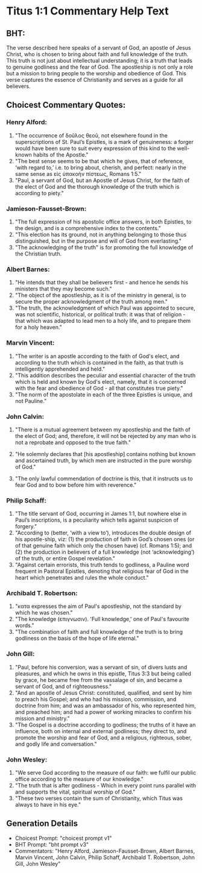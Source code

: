 # Titus 1:1 Commentary Help Text

## BHT:
The verse described here speaks of a servant of God, an apostle of Jesus Christ, who is chosen to bring about faith and full knowledge of the truth. This truth is not just about intellectual understanding; it is a truth that leads to genuine godliness and the fear of God. The apostleship is not only a role but a mission to bring people to the worship and obedience of God. This verse captures the essence of Christianity and serves as a guide for all believers.

## Choicest Commentary Quotes:
### Henry Alford:
1. "The occurrence of δοῦλος θεοῦ, not elsewhere found in the superscriptions of St. Paul’s Epistles, is a mark of genuineness: a forger would have been sure to suit every expression of this kind to the well-known habits of the Apostle."
2. "The best sense seems to be that which he gives, that of reference, ‘with regard to,’ i.e. to bring about, cherish, and perfect: nearly in the same sense as εἰς ὑπακοὴν πίστεως, Romans 1:5."
3. "Paul, a servant of God, but an Apostle of Jesus Christ, for the faith of the elect of God and the thorough knowledge of the truth which is according to piety."

### Jamieson-Fausset-Brown:
1. "The full expression of his apostolic office answers, in both Epistles, to the design, and is a comprehensive index to the contents." 
2. "This election has its ground, not in anything belonging to those thus distinguished, but in the purpose and will of God from everlasting." 
3. "The acknowledging of the truth" is for promoting the full knowledge of the Christian truth.

### Albert Barnes:
1. "He intends that they shall be believers first - and hence he sends his ministers that they may become such."
2. "The object of the apostleship, as it is of the ministry in general, is to secure the proper acknowledgment of the truth among men."
3. "The truth, the acknowledgment of which Paul was appointed to secure, was not scientific, historical, or political truth: it was that of religion - that which was adapted to lead men to a holy life, and to prepare them for a holy heaven."

### Marvin Vincent:
1. "The writer is an apostle according to the faith of God's elect, and according to the truth which is contained in the faith, as that truth is intelligently apprehended and held."
2. "This addition describes the peculiar and essential character of the truth which is held and known by God's elect, namely, that it is concerned with the fear and obedience of God - all that constitutes true piety."
3. "The norm of the apostolate in each of the three Epistles is unique, and not Pauline."

### John Calvin:
1. "There is a mutual agreement between my apostleship and the faith of the elect of God; and, therefore, it will not be rejected by any man who is not a reprobate and opposed to the true faith." 

2. "He solemnly declares that [his apostleship] contains nothing but known and ascertained truth, by which men are instructed in the pure worship of God." 

3. "The only lawful commendation of doctrine is this, that it instructs us to fear God and to bow before him with reverence."

### Philip Schaff:
1. "The title servant of God, occurring in James 1:1, but nowhere else in Paul’s inscriptions, is a peculiarity which tells against suspicion of forgery."
2. "According to (better, ‘with a view to’), introduces the double design of his apostle-ship, viz: (1) the production of faith in God’s chosen ones (or of that genuine faith which only the chosen have) (cf. Romans 1:5); and (2) the production in believers of a full knowledge (not ‘acknowledging’) of the truth, or entire Gospel revelation."
3. "Against certain errorists, this truth tends to godliness, a Pauline word frequent in Pastoral Epistles, denoting that religious fear of God in the heart which penetrates and rules the whole conduct."

### Archibald T. Robertson:
1. "κατα expresses the aim of Paul's apostleship, not the standard by which he was chosen." 
2. "The knowledge (επιγνωσιν). 'Full knowledge,' one of Paul's favourite words."
3. "The combination of faith and full knowledge of the truth is to bring godliness on the basis of the hope of life eternal."

### John Gill:
1. "Paul, before his conversion, was a servant of sin, of divers lusts and pleasures, and which he owns in this epistle, Titus 3:3 but being called by grace, he became free from the vassalage of sin, and became a servant of God, and of righteousness."
2. "And an apostle of Jesus Christ: constituted, qualified, and sent by him to preach his Gospel; and who had his mission, commission, and doctrine from him; and was an ambassador of his, who represented him, and preached him; and had a power of working miracles to confirm his mission and ministry."
3. "The Gospel is a doctrine according to godliness; the truths of it have an influence, both on internal and external godliness; they direct to, and promote the worship and fear of God, and a religious, righteous, sober, and godly life and conversation."

### John Wesley:
1. "We serve God according to the measure of our faith: we fulfil our public office according to the measure of our knowledge."
2. "The truth that is after godliness - Which in every point runs parallel with and supports the vital, spiritual worship of God."
3. "These two verses contain the sum of Christianity, which Titus was always to have in his eye."


## Generation Details
- Choicest Prompt: "choicest prompt v1"
- BHT Prompt: "bht prompt v3"
- Commentators: "Henry Alford, Jamieson-Fausset-Brown, Albert Barnes, Marvin Vincent, John Calvin, Philip Schaff, Archibald T. Robertson, John Gill, John Wesley"
